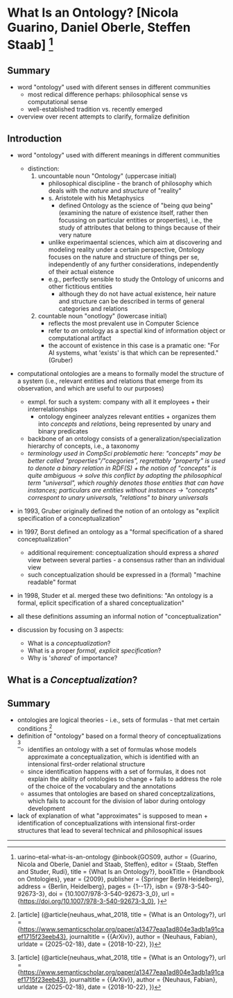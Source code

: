 # What Is an Ontology? [Nicola Guarino, Daniel Oberle, Steffen Staab] [^1]

## Summary
- word "ontology" used with diferent senses in different communities
  - most redical difference perhaps: philosophical sense vs computational sense
  - well-established tradition vs. recently emerged
- overview over recent attempts to clarify, formalize definition

## Introduction
- word "ontology" used with different meanings in different communities
  - distinction: 
    1. uncountable noun "Ontology" (uppercase initial)
       - philosophical discipline - the branch of philosophy which deals with the _nature_ and _structure_ of "reality"
       - s. Aristotele with his Metaphysics
         - defined Ontology as the science of "being _qua_ being" (examining the nature of existence itself, rather then focussing on particular entities or properties), i.e., the study of attributes that belong to things because of their very nature
       - unlike experimaental sciences, which aim at discovering and modeling reality under a certain perspective, Ontology focuses on the nature and structure of things per se, independently of any further considerations, independently of their actual eistence
       - e.g., perfectly sensible to study the Ontology of unicorns and other fictitious entities
         - although they do not have actual existence, heir nature and structure can be described in terms of general categories and relations 
    2. countable noun "onotlogy" (lowercase initial)
       - reflects the most prevalent use in Computer Science
       - refer to _an_ ontology as a spectial kind of information object or computational artifact
       - the account of existence in this case is a pramatic one: "For AI systems, what 'exists' is that which can be represented." (Gruber)
- computational ontologies are a means to formally model the structure of a system (i.e., relevant entities and relations that emerge from its observation, and which are useful to our purposes)
  - exmpl. for such a system: company with all it employees + their interrelationships
    - ontology engineer analyzes relevant entities + organizes them into _concepts_ and _relations_, being represented by unary and binary predicates
  - backbone of an ontology consists of a generalization/specialization hierarchy of concepts, i.e., a taxonomy
  - _terminology used in CompSci problematic here: "concepts" may be better called "properties"/"caegories", regrettably "property" is used to denote a binary relation in RDF(S) + the notion of "concepts" is quite ambiguous -> solve this conflict by adopting the philosophical term "universal", which roughly denotes those entities that can have instances; particulars are entities without instances -> "concepts" correspont to unary universals, "relations" to binary universals_
- in 1993, Gruber originally defined the notion of an ontology as "explicit specification of a conceptualization"
- in 1997, Borst defined an ontology as a "formal specification of a shared conceptualization"
  - additional requirement: conceptualization should express a _shared_ view between several parties - a consensus rather than an individual view
  - such conceptualization should be expressed in a (formal) "machine readable" format
- in 1998, Studer et al. merged these two definitions: "An ontology is a formal, eplicit specification of a shared conceptualization"

- all these definitions assuming an informal notion of "conceptualization"
- discussion by focusing on 3 aspects:
  - What is a _conceptualization_?
  - What is a proper _formal, explicit specification_?
  - Why is '_shared_' of importance?


## What is a _Conceptualization_?












## Summary
- ontologies are logical theories - i.e., sets of formulas - that met certain conditions [^2]
- definition of "ontology" based on a formal theory of conceptualizations [^2]
  - identifies an ontology with a set of formulas whose models approximate a conceptualization, which is identified with an intensional first-order relational structure
  - since identification happens with a set of formulas, it does not explain the ability of ontologies to change + fails to address the role of the choice of the vocabulary and the annotations
  - assumes that ontologies are based on shared conceptzalizations, which fails to account for the division of labor during ontology development
- lack of explanation of what "approximates" is supposed to mean + identification of conceptualizations with intensional first-order structures that lead to several technical and philosophical issues
















_________________________________________
[^1]: uarino-etal-what-is-an-ontology
@inbook{GOS09,
  author = {Guarino, Nicola and Oberle, Daniel and Staab, Steffen},
  editor = {Staab, Steffen and Studer, Rudi},
  title = {What Is an Ontology?},
  bookTitle = {Handbook on Ontologies},
  year = {2009},
  publisher = {Springer Berlin Heidelberg},
  address = {Berlin, Heidelberg},
  pages = {1--17},
  isbn = {978-3-540-92673-3},
  doi = {10.1007/978-3-540-92673-3_0},
  url = {https://doi.org/10.1007/978-3-540-92673-3_0},
}

[^2]: [article] (@article{neuhaus_what_2018,
	title = {What is an Ontology?},
	url = {https://www.semanticscholar.org/paper/a13477eaa1ad804e3adb1a91caef1715f23eeb43},
	journaltitle = {{ArXiv}},
	author = {Neuhaus, Fabian},
	urldate = {2025-02-18},
	date = {2018-10-22},
})


